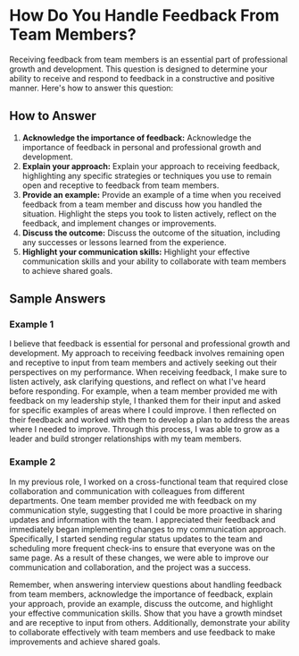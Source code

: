 How Do You Handle Feedback From Team Members?
==================================================================

Receiving feedback from team members is an essential part of professional growth and development. This question is designed to determine your ability to receive and respond to feedback in a constructive and positive manner. Here's how to answer this question:

How to Answer
-------------

1. **Acknowledge the importance of feedback:** Acknowledge the importance of feedback in personal and professional growth and development.
2. **Explain your approach:** Explain your approach to receiving feedback, highlighting any specific strategies or techniques you use to remain open and receptive to feedback from team members.
3. **Provide an example:** Provide an example of a time when you received feedback from a team member and discuss how you handled the situation. Highlight the steps you took to listen actively, reflect on the feedback, and implement changes or improvements.
4. **Discuss the outcome:** Discuss the outcome of the situation, including any successes or lessons learned from the experience.
5. **Highlight your communication skills:** Highlight your effective communication skills and your ability to collaborate with team members to achieve shared goals.

Sample Answers
--------------

### Example 1

I believe that feedback is essential for personal and professional growth and development. My approach to receiving feedback involves remaining open and receptive to input from team members and actively seeking out their perspectives on my performance. When receiving feedback, I make sure to listen actively, ask clarifying questions, and reflect on what I've heard before responding. For example, when a team member provided me with feedback on my leadership style, I thanked them for their input and asked for specific examples of areas where I could improve. I then reflected on their feedback and worked with them to develop a plan to address the areas where I needed to improve. Through this process, I was able to grow as a leader and build stronger relationships with my team members.

### Example 2

In my previous role, I worked on a cross-functional team that required close collaboration and communication with colleagues from different departments. One team member provided me with feedback on my communication style, suggesting that I could be more proactive in sharing updates and information with the team. I appreciated their feedback and immediately began implementing changes to my communication approach. Specifically, I started sending regular status updates to the team and scheduling more frequent check-ins to ensure that everyone was on the same page. As a result of these changes, we were able to improve our communication and collaboration, and the project was a success.

Remember, when answering interview questions about handling feedback from team members, acknowledge the importance of feedback, explain your approach, provide an example, discuss the outcome, and highlight your effective communication skills. Show that you have a growth mindset and are receptive to input from others. Additionally, demonstrate your ability to collaborate effectively with team members and use feedback to make improvements and achieve shared goals.
